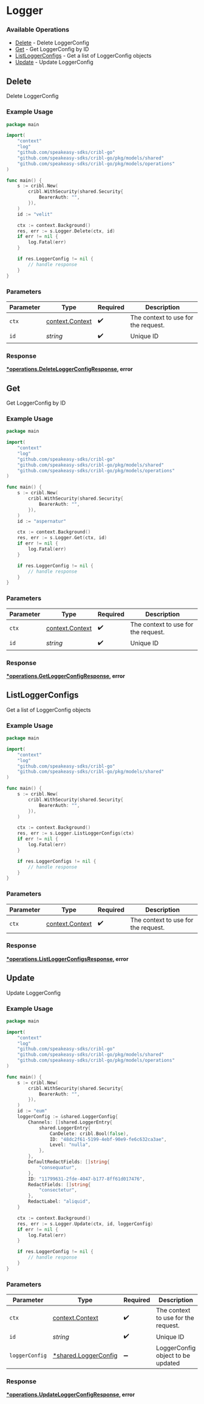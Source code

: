 # Logger

### Available Operations

* [Delete](#delete) - Delete LoggerConfig
* [Get](#get) - Get LoggerConfig by ID
* [ListLoggerConfigs](#listloggerconfigs) - Get a list of LoggerConfig objects
* [Update](#update) - Update LoggerConfig

## Delete

Delete LoggerConfig

### Example Usage

```go
package main

import(
	"context"
	"log"
	"github.com/speakeasy-sdks/cribl-go"
	"github.com/speakeasy-sdks/cribl-go/pkg/models/shared"
	"github.com/speakeasy-sdks/cribl-go/pkg/models/operations"
)

func main() {
    s := cribl.New(
        cribl.WithSecurity(shared.Security{
            BearerAuth: "",
        }),
    )
    id := "velit"

    ctx := context.Background()
    res, err := s.Logger.Delete(ctx, id)
    if err != nil {
        log.Fatal(err)
    }

    if res.LoggerConfig != nil {
        // handle response
    }
}
```

### Parameters

| Parameter                                             | Type                                                  | Required                                              | Description                                           |
| ----------------------------------------------------- | ----------------------------------------------------- | ----------------------------------------------------- | ----------------------------------------------------- |
| `ctx`                                                 | [context.Context](https://pkg.go.dev/context#Context) | :heavy_check_mark:                                    | The context to use for the request.                   |
| `id`                                                  | *string*                                              | :heavy_check_mark:                                    | Unique ID                                             |


### Response

**[*operations.DeleteLoggerConfigResponse](../../models/operations/deleteloggerconfigresponse.md), error**


## Get

Get LoggerConfig by ID

### Example Usage

```go
package main

import(
	"context"
	"log"
	"github.com/speakeasy-sdks/cribl-go"
	"github.com/speakeasy-sdks/cribl-go/pkg/models/shared"
	"github.com/speakeasy-sdks/cribl-go/pkg/models/operations"
)

func main() {
    s := cribl.New(
        cribl.WithSecurity(shared.Security{
            BearerAuth: "",
        }),
    )
    id := "aspernatur"

    ctx := context.Background()
    res, err := s.Logger.Get(ctx, id)
    if err != nil {
        log.Fatal(err)
    }

    if res.LoggerConfig != nil {
        // handle response
    }
}
```

### Parameters

| Parameter                                             | Type                                                  | Required                                              | Description                                           |
| ----------------------------------------------------- | ----------------------------------------------------- | ----------------------------------------------------- | ----------------------------------------------------- |
| `ctx`                                                 | [context.Context](https://pkg.go.dev/context#Context) | :heavy_check_mark:                                    | The context to use for the request.                   |
| `id`                                                  | *string*                                              | :heavy_check_mark:                                    | Unique ID                                             |


### Response

**[*operations.GetLoggerConfigResponse](../../models/operations/getloggerconfigresponse.md), error**


## ListLoggerConfigs

Get a list of LoggerConfig objects

### Example Usage

```go
package main

import(
	"context"
	"log"
	"github.com/speakeasy-sdks/cribl-go"
	"github.com/speakeasy-sdks/cribl-go/pkg/models/shared"
)

func main() {
    s := cribl.New(
        cribl.WithSecurity(shared.Security{
            BearerAuth: "",
        }),
    )

    ctx := context.Background()
    res, err := s.Logger.ListLoggerConfigs(ctx)
    if err != nil {
        log.Fatal(err)
    }

    if res.LoggerConfigs != nil {
        // handle response
    }
}
```

### Parameters

| Parameter                                             | Type                                                  | Required                                              | Description                                           |
| ----------------------------------------------------- | ----------------------------------------------------- | ----------------------------------------------------- | ----------------------------------------------------- |
| `ctx`                                                 | [context.Context](https://pkg.go.dev/context#Context) | :heavy_check_mark:                                    | The context to use for the request.                   |


### Response

**[*operations.ListLoggerConfigsResponse](../../models/operations/listloggerconfigsresponse.md), error**


## Update

Update LoggerConfig

### Example Usage

```go
package main

import(
	"context"
	"log"
	"github.com/speakeasy-sdks/cribl-go"
	"github.com/speakeasy-sdks/cribl-go/pkg/models/shared"
	"github.com/speakeasy-sdks/cribl-go/pkg/models/operations"
)

func main() {
    s := cribl.New(
        cribl.WithSecurity(shared.Security{
            BearerAuth: "",
        }),
    )
    id := "eum"
    loggerConfig := &shared.LoggerConfig{
        Channels: []shared.LoggerEntry{
            shared.LoggerEntry{
                CanDelete: cribl.Bool(false),
                ID: "48dc2f61-5199-4ebf-90e9-fe6c632ca3ae",
                Level: "nulla",
            },
        },
        DefaultRedactFields: []string{
            "consequatur",
        },
        ID: "11799631-2fde-4047-b177-8ff61d017476",
        RedactFields: []string{
            "consectetur",
        },
        RedactLabel: "aliquid",
    }

    ctx := context.Background()
    res, err := s.Logger.Update(ctx, id, loggerConfig)
    if err != nil {
        log.Fatal(err)
    }

    if res.LoggerConfig != nil {
        // handle response
    }
}
```

### Parameters

| Parameter                                                   | Type                                                        | Required                                                    | Description                                                 |
| ----------------------------------------------------------- | ----------------------------------------------------------- | ----------------------------------------------------------- | ----------------------------------------------------------- |
| `ctx`                                                       | [context.Context](https://pkg.go.dev/context#Context)       | :heavy_check_mark:                                          | The context to use for the request.                         |
| `id`                                                        | *string*                                                    | :heavy_check_mark:                                          | Unique ID                                                   |
| `loggerConfig`                                              | [*shared.LoggerConfig](../../models/shared/loggerconfig.md) | :heavy_minus_sign:                                          | LoggerConfig object to be updated                           |


### Response

**[*operations.UpdateLoggerConfigResponse](../../models/operations/updateloggerconfigresponse.md), error**

